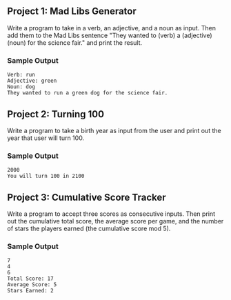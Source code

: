 
## Project 1: Mad Libs Generator

Write a program to take in a verb, an adjective, and a noun as input. Then add them to the Mad Libs sentence "They wanted to (verb) a (adjective) (noun) for the science fair." and print the result.
### Sample Output
```
Verb: run
Adjective: green
Noun: dog
They wanted to run a green dog for the science fair.
```

## Project 2: Turning 100

Write a program to take a birth year as input from the user and print out the year that user will turn 100.
### Sample Output 
```
2000
You will turn 100 in 2100
```

## Project 3: Cumulative Score Tracker

Write a program to accept three scores as consecutive inputs. Then print out the cumulative total score, the average score per game, and the number of stars the players earned (the cumulative score mod 5).

### Sample Output 
```
7
4
6
Total Score: 17
Average Score: 5
Stars Earned: 2
```

